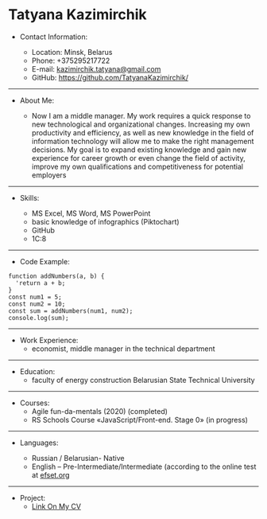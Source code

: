 # Tatyana Kazimirchik

* Contact Information:

    + Location: Minsk, Belarus
    + Phone: +375295217722
    + E-mail: kazimirchik.tatyana@gmail.com
    + GitHub: https://github.com/TatyanaKazimirchik/
           
---  

* About Me:

    + Now I am a middle manager. My work requires a quick response to new technological and organizational changes. Increasing my own productivity and efficiency, as well as new knowledge in the field of information technology will allow me to make the right management decisions. My goal is to expand existing knowledge and gain new experience for career growth or even change the field of activity, improve my own qualifications and competitiveness for potential employers  
  
--- 
 
* Skills:

    + MS Excel, MS Word, MS PowerPoint
    + basic knowledge of infographics (Piktochart)
    + GitHub
    + 1C:8  
--- 

* Code Example:

```
function addNumbers(a, b) {
  'return a + b;
}
const num1 = 5;
const num2 = 10;
const sum = addNumbers(num1, num2);
console.log(sum);
```  
--- 

* Work Experience:
     + economist, middle manager in the technical department  
--- 

* Education:
    + faculty of energy construction Belarusian State Technical University  
--- 

* Courses:
    + Agile fun-da-mentals (2020) (completed)
    + RS Schools Course «JavaScript/Front-end. Stage 0» (in progress)  
--- 

* Languages:

    + Russian / Belarusian- Native
    + English – Pre-Intermediate/Intermediate (according to the online test at [efset.org](https://www.efset.org/)  
--- 

* Project:
    + [Link On My CV](https://tatyanakazimirchik.github.io/rsschool-cv/cv)

